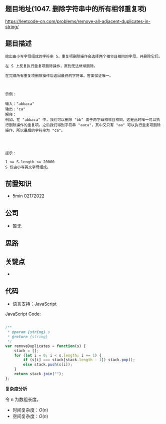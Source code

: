 
## 题目地址(1047. 删除字符串中的所有相邻重复项)

https://leetcode-cn.com/problems/remove-all-adjacent-duplicates-in-string/

## 题目描述

```
给出由小写字母组成的字符串 S，重复项删除操作会选择两个相邻且相同的字母，并删除它们。

在 S 上反复执行重复项删除操作，直到无法继续删除。

在完成所有重复项删除操作后返回最终的字符串。答案保证唯一。

 

示例：

输入："abbaca"
输出："ca"
解释：
例如，在 "abbaca" 中，我们可以删除 "bb" 由于两字母相邻且相同，这是此时唯一可以执行删除操作的重复项。之后我们得到字符串 "aaca"，其中又只有 "aa" 可以执行重复项删除操作，所以最后的字符串为 "ca"。


 

提示：

1 <= S.length <= 20000
S 仅由小写英文字母组成。
```

## 前置知识

- 5min 02172022

## 公司

- 暂无

## 思路

## 关键点

-

## 代码

- 语言支持：JavaScript

JavaScript Code:

```javascript

/**
 * @param {string} s
 * @return {string}
 */
var removeDuplicates = function(s) {
    stack = [];
    for (let i = 0; i < s.length; i += 1) {
        if (s[i] === stack[stack.length - 1]) stack.pop();
        else stack.push(s[i]);
    }
    return stack.join("");
};

```


**复杂度分析**

令 n 为数组长度。

- 时间复杂度：$O(n)$
- 空间复杂度：$O(n)$


